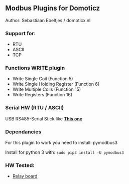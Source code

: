 ## Modbus Plugins for Domoticz
Author: Sebastiaan Ebeltjes / domoticx.nl

### Support for:
* RTU
* ASCII
* TCP

### Functions WRITE plugin
* Write Single Coil (Function 5)
* Write Single Holding Register (Function 6)
* Write Multiple Coils (Function 15)
* Write Registers (Function 16)

### Serial HW (RTU / ASCII)
USB RS485-Serial Stick like **[This one](http://domoticx.nl/webwinkel/index.php?route=product/product&product_id=386)**

### Dependancies
For this plugin to work you need to install: pymodbus3

Install for python 3 with: ```sudo pip3 install -U pymodbus3```

### HW Tested:
* [Relay board](http://domoticx.com/modbus-relaisbord/)
